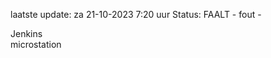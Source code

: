 laatste update: 
za 21-10-2023  7:20   uur 
Status: FAALT - fout - 
<div class="service R">Jenkins</div><div class="service Y">microstation</div>
